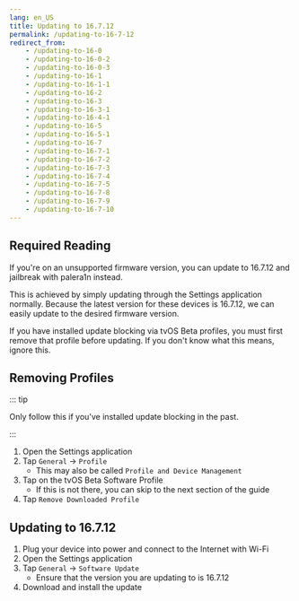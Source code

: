 ```yaml
---
lang: en_US
title: Updating to 16.7.12
permalink: /updating-to-16-7-12
redirect_from:
    - /updating-to-16-0
    - /updating-to-16-0-2
    - /updating-to-16-0-3
    - /updating-to-16-1
    - /updating-to-16-1-1
    - /updating-to-16-2
    - /updating-to-16-3
    - /updating-to-16-3-1
    - /updating-to-16-4-1
    - /updating-to-16-5
    - /updating-to-16-5-1
    - /updating-to-16-7
    - /updating-to-16-7-1
    - /updating-to-16-7-2
    - /updating-to-16-7-3
    - /updating-to-16-7-4
    - /updating-to-16-7-5
    - /updating-to-16-7-8
    - /updating-to-16-7-9
    - /updating-to-16-7-10
---
```


## Required Reading

If you're on an unsupported firmware version, you can update to 16.7.12 and jailbreak with palera1n instead.

This is achieved by simply updating through the Settings application normally. Because the latest version for these devices is 16.7.12, we can easily update to the desired firmware version.

If you have installed update blocking via tvOS Beta profiles, you must first remove that profile before updating. If you don't know what this means, ignore this.

## Removing Profiles

::: tip

Only follow this if you've installed update blocking in the past.

:::

1. Open the Settings application
1. Tap `General` -> `Profile`
    - This may also be called `Profile and Device Management`
1. Tap on the tvOS Beta Software Profile
    - If this is not there, you can skip to the next section of the guide
1. Tap `Remove Downloaded Profile`

## Updating to 16.7.12

1. Plug your device into power and connect to the Internet with Wi-Fi
1. Open the Settings application
1. Tap `General` -> `Software Update`
    - Ensure that the version you are updating to is 16.7.12
1. Download and install the update
